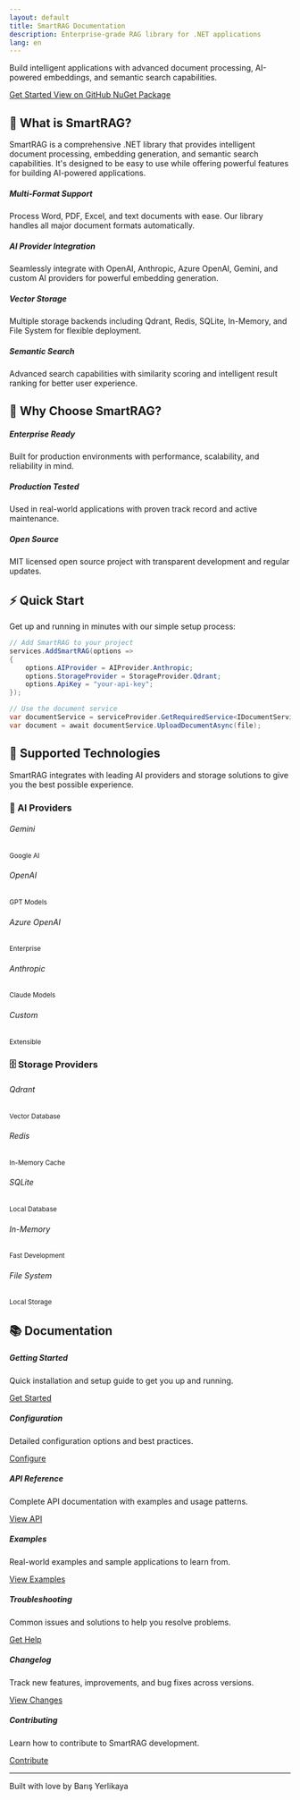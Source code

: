 ```yaml
---
layout: default
title: SmartRAG Documentation
description: Enterprise-grade RAG library for .NET applications
lang: en
---
```


<div class="hero-section text-center py-5 mb-5">
    <div class="hero-content">
        <div class="hero-icon mb-4">
            <i class="fas fa-brain fa-4x text-primary"></i>
        </div>
        <p class="hero-description lead mb-5">
            Build intelligent applications with advanced document processing, AI-powered embeddings, and semantic search capabilities.
        </p>
        <div class="hero-buttons">
            <a href="{{ site.baseurl }}/en/getting-started" class="btn btn-primary btn-lg me-3">
                <i class="fas fa-rocket me-2"></i>Get Started
            </a>
            <a href="https://github.com/byerlikaya/SmartRAG" class="btn btn-outline-primary btn-lg me-3" target="_blank" rel="noopener noreferrer">
                <i class="fab fa-github me-2"></i>View on GitHub
            </a>
            <a href="https://www.nuget.org/packages/SmartRAG" class="btn btn-outline-success btn-lg" target="_blank" rel="noopener noreferrer">
                <i class="fas fa-box me-2"></i>NuGet Package
            </a>
        </div>
    </div>
</div>

## 🚀 What is SmartRAG?

SmartRAG is a comprehensive .NET library that provides intelligent document processing, embedding generation, and semantic search capabilities. It's designed to be easy to use while offering powerful features for building AI-powered applications.

<div class="row mt-5 mb-5">
    <div class="col-md-6">
        <div class="card h-100 border-0 shadow-sm">
            <div class="card-body p-4">
                <h5 class="card-title">
                    <div class="feature-icon">
                        <i class="fas fa-file-alt text-primary"></i>
                    </div>
                    Multi-Format Support
                </h5>
                <p class="card-text">Process Word, PDF, Excel, and text documents with ease. Our library handles all major document formats automatically.</p>
            </div>
        </div>
    </div>
    <div class="col-md-6">
        <div class="card h-100 border-0 shadow-sm">
            <div class="card-body p-4">
                <h5 class="card-title">
                    <div class="feature-icon">
                        <i class="fas fa-robot text-success"></i>
                    </div>
                    AI Provider Integration
                </h5>
                <p class="card-text">Seamlessly integrate with OpenAI, Anthropic, Azure OpenAI, Gemini, and custom AI providers for powerful embedding generation.</p>
            </div>
        </div>
    </div>
</div>

<div class="row mb-5">
    <div class="col-md-6">
        <div class="card h-100 border-0 shadow-sm">
            <div class="card-body p-4">
                <h5 class="card-title">
                    <div class="feature-icon">
                        <i class="fas fa-database text-warning"></i>
                    </div>
                    Vector Storage
                </h5>
                <p class="card-text">Multiple storage backends including Qdrant, Redis, SQLite, In-Memory, and File System for flexible deployment.</p>
            </div>
        </div>
    </div>
    <div class="col-md-6">
        <div class="card h-100 border-0 shadow-sm">
            <div class="card-body p-4">
                <h5 class="card-title">
                    <div class="feature-icon">
                        <i class="fas fa-search text-info"></i>
                    </div>
                    Semantic Search
                </h5>
                <p class="card-text">Advanced search capabilities with similarity scoring and intelligent result ranking for better user experience.</p>
            </div>
        </div>
    </div>
</div>

## 🌟 Why Choose SmartRAG?

<div class="alert alert-info">
    <h5><i class="fas fa-star me-2"></i>Enterprise Ready</h5>
    <p class="mb-0">Built for production environments with performance, scalability, and reliability in mind.</p>
</div>

<div class="alert alert-success">
    <h5><i class="fas fa-shield-alt me-2"></i>Production Tested</h5>
    <p class="mb-0">Used in real-world applications with proven track record and active maintenance.</p>
</div>

<div class="alert alert-warning">
    <h5><i class="fas fa-code me-2"></i>Open Source</h5>
    <p class="mb-0">MIT licensed open source project with transparent development and regular updates.</p>
</div>

## ⚡ Quick Start

Get up and running in minutes with our simple setup process:

```csharp
// Add SmartRAG to your project
services.AddSmartRAG(options =>
{
    options.AIProvider = AIProvider.Anthropic;
    options.StorageProvider = StorageProvider.Qdrant;
    options.ApiKey = "your-api-key";
});

// Use the document service
var documentService = serviceProvider.GetRequiredService<IDocumentService>();
var document = await documentService.UploadDocumentAsync(file);
```

## 🚀 Supported Technologies

SmartRAG integrates with leading AI providers and storage solutions to give you the best possible experience.

### 🤖 AI Providers

<div class="row mt-4 mb-5">
    <div class="col-md-2 mb-3">
        <div class="provider-card text-center p-4">
            <div class="provider-icon">
                <i class="fab fa-google"></i>
            </div>
            <h6>Gemini</h6>
            <small>Google AI</small>
        </div>
    </div>
    <div class="col-md-2 mb-3">
        <div class="provider-card text-center p-4">
            <div class="provider-icon">
                <i class="fas fa-brain"></i>
            </div>
            <h6>OpenAI</h6>
            <small>GPT Models</small>
        </div>
    </div>
    <div class="col-md-2 mb-3">
        <div class="provider-card text-center p-4">
            <div class="provider-icon">
                <i class="fas fa-cloud"></i>
            </div>
            <h6>Azure OpenAI</h6>
            <small>Enterprise</small>
        </div>
    </div>
    <div class="col-md-2 mb-3">
        <div class="provider-card text-center p-4">
            <div class="provider-icon">
                <i class="fas fa-robot"></i>
            </div>
            <h6>Anthropic</h6>
            <small>Claude Models</small>
        </div>
    </div>
    <div class="col-md-2 mb-3">
        <div class="provider-card text-center p-4">
            <div class="provider-icon">
                <i class="fas fa-cogs"></i>
            </div>
            <h6>Custom</h6>
            <small>Extensible</small>
        </div>
    </div>
</div>

### 🗄️ Storage Providers

<div class="row mt-4 mb-5">
    <div class="col-md-2 mb-3">
        <div class="provider-card text-center p-4">
            <div class="provider-icon">
                <i class="fas fa-cube"></i>
            </div>
            <h6>Qdrant</h6>
            <small>Vector Database</small>
        </div>
    </div>
    <div class="col-md-2 mb-3">
        <div class="provider-card text-center p-4">
            <div class="provider-icon">
                <i class="fas fa-database"></i>
            </div>
            <h6>Redis</h6>
            <small>In-Memory Cache</small>
        </div>
    </div>
    <div class="col-md-2 mb-3">
        <div class="provider-card text-center p-4">
            <div class="provider-icon">
                <i class="fas fa-hdd"></i>
            </div>
            <h6>SQLite</h6>
            <small>Local Database</small>
        </div>
    </div>
    <div class="col-md-2 mb-3">
        <div class="provider-card text-center p-4">
            <div class="provider-icon">
                <i class="fas fa-microchip"></i>
            </div>
            <h6>In-Memory</h6>
            <small>Fast Development</small>
        </div>
    </div>
    <div class="col-md-2 mb-3">
        <div class="provider-card text-center p-4">
            <div class="provider-icon">
                <i class="fas fa-folder-open"></i>
            </div>
            <h6>File System</h6>
            <small>Local Storage</small>
        </div>
    </div>
</div>

## 📚 Documentation

<div class="row mt-4">
    <div class="col-md-4 mb-3">
        <div class="card h-100 border-0 shadow-sm">
            <div class="card-body text-center p-4">
                <i class="fas fa-rocket fa-2x text-primary mb-3"></i>
                <h5 class="card-title">Getting Started</h5>
                <p class="card-text">Quick installation and setup guide to get you up and running.</p>
                <a href="{{ site.baseurl }}/en/getting-started" class="btn btn-primary">Get Started</a>
            </div>
        </div>
    </div>
    <div class="col-md-4 mb-3">
        <div class="card h-100 border-0 shadow-sm">
            <div class="card-body text-center p-4">
                <i class="fas fa-cog fa-2x text-success mb-3"></i>
                <h5 class="card-title">Configuration</h5>
                <p class="card-text">Detailed configuration options and best practices.</p>
                <a href="{{ site.baseurl }}/en/configuration" class="btn btn-success">Configure</a>
            </div>
        </div>
    </div>
    <div class="col-md-4 mb-3">
        <div class="card h-100 border-0 shadow-sm">
            <div class="card-body text-center p-4">
                <i class="fas fa-code fa-2x text-warning mb-3"></i>
                <h5 class="card-title">API Reference</h5>
                <p class="card-text">Complete API documentation with examples and usage patterns.</p>
                <a href="{{ site.baseurl }}/en/api-reference" class="btn btn-warning">View API</a>
            </div>
        </div>
    </div>
</div>

<div class="row mt-4">
    <div class="col-md-3 mb-3">
        <div class="card h-100 border-0 shadow-sm">
            <div class="card-body text-center p-4">
                <i class="fas fa-lightbulb fa-2x text-info mb-3"></i>
                <h5 class="card-title">Examples</h5>
                <p class="card-text">Real-world examples and sample applications to learn from.</p>
                <a href="{{ site.baseurl }}/en/examples" class="btn btn-info">View Examples</a>
            </div>
        </div>
    </div>
    <div class="col-md-3 mb-3">
        <div class="card h-100 border-0 shadow-sm">
            <div class="card-body text-center p-4">
                <i class="fas fa-tools fa-2x text-danger mb-3"></i>
                <h5 class="card-title">Troubleshooting</h5>
                <p class="card-text">Common issues and solutions to help you resolve problems.</p>
                <a href="{{ site.baseurl }}/en/troubleshooting" class="btn btn-danger">Get Help</a>
            </div>
        </div>
    </div>
    <div class="col-md-3 mb-3">
        <div class="card h-100 border-0 shadow-sm">
            <div class="card-body text-center p-4">
                <i class="fas fa-history fa-2x text-secondary mb-3"></i>
                <h5 class="card-title">Changelog</h5>
                <p class="card-text">Track new features, improvements, and bug fixes across versions.</p>
                <a href="{{ site.baseurl }}/en/changelog" class="btn btn-secondary">View Changes</a>
            </div>
        </div>
    </div>
    <div class="col-md-3 mb-3">
        <div class="card h-100 border-0 shadow-sm">
            <div class="card-body text-center p-4">
                <i class="fas fa-hands-helping fa-2x text-dark mb-3"></i>
                <h5 class="card-title">Contributing</h5>
                <p class="card-text">Learn how to contribute to SmartRAG development.</p>
                <a href="{{ site.baseurl }}/en/contributing" class="btn btn-dark">Contribute</a>
            </div>
        </div>
    </div>
</div>

---

<div class="text-center mt-5">
    <p class="text-muted">
        <i class="fas fa-heart text-danger"></i> Built with love by Barış Yerlikaya
    </p>
</div>